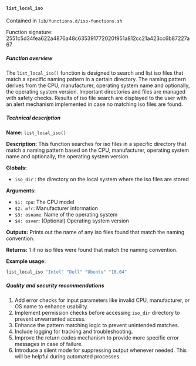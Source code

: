 #### `list_local_iso`

Contained in `lib/functions.d/iso-functions.sh`

Function signature: 2551c5d34fea622a4876a48c635391772020f951a812cc21a423cc6b87227a67

##### Function overview

The `list_local_iso()` function is designed to search and list iso files that match a specific naming pattern in a certain directory. The naming pattern derives from the CPU, manufacturer, operating system name and optionally, the operating system version. Important directories and files are managed with safety checks. Results of iso file search are displayed to the user with an alert mechanism implemented in case no matching iso files are found.

##### Technical description

**Name:** 
`list_local_iso()`

**Description:**
This function searches for iso files in a specific directory that match a naming pattern based on the CPU, manufacturer, operating system name and optionally, the operating system version.

**Globals:**
- `iso_dir` : the directory on the local system where the iso files are stored

**Arguments:**
- `$1: cpu`: The CPU model
- `$2: mfr`: Manufacturer information
- `$3: osname`: Name of the operating system
- `$4: osver`: (Optional) Operating system version

**Outputs:**
Prints out the name of any iso files found that match the naming convention.

**Returns:**
1 if no iso files were found that match the naming convention.

**Example usage:**
```bash
list_local_iso "Intel" "Dell" "Ubuntu" "18.04"
```

##### Quality and security recommendations

1. Add error checks for input parameters like invalid CPU, manufacturer, or OS name to enhance usability.
2. Implement permission checks before accessing `iso_dir` directory to prevent unwarranted access.
3. Enhance the pattern matching logic to prevent unintended matches.
4. Include logging for tracking and troubleshooting.
5. Improve the return codes mechanism to provide more specific error messages in case of failure.
6. Introduce a silent mode for suppressing output whenever needed. This will be helpful during automated processes.

